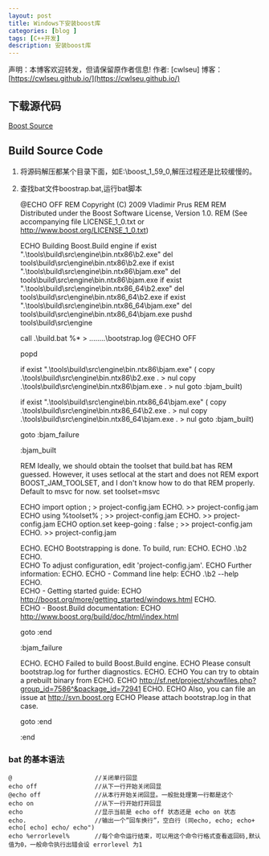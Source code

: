 ```yaml
---
layout: post
title: Windows下安装boost库
categories: [blog ]
tags: [C++开发]
description: 安装boost库
---
```




声明：本博客欢迎转发，但请保留原作者信息! 
作者: [cwlseu]
博客： [https://cwlseu.github.io/](https://cwlseu.github.io/)


## 下载源代码
[Boost Source](http://sourceforge.net/projects/boost/files/boost/1.59.0/)

## Build Source Code
1. 将源码解压都某个目录下面，如E:\boost_1_59_0,解压过程还是比较缓慢的。
2. 查找bat文件boostrap.bat,运行bat脚本
 
	@ECHO OFF
	REM Copyright (C) 2009 Vladimir Prus
	REM
	REM Distributed under the Boost Software License, Version 1.0.
	REM (See accompanying file LICENSE_1_0.txt or http://www.boost.org/LICENSE_1_0.txt)

	ECHO Building Boost.Build engine
	if exist ".\tools\build\src\engine\bin.ntx86\b2.exe" del tools\build\src\engine\bin.ntx86\b2.exe
	if exist ".\tools\build\src\engine\bin.ntx86\bjam.exe" del tools\build\src\engine\bin.ntx86\bjam.exe
	if exist ".\tools\build\src\engine\bin.ntx86_64\b2.exe" del tools\build\src\engine\bin.ntx86_64\b2.exe
	if exist ".\tools\build\src\engine\bin.ntx86_64\bjam.exe" del tools\build\src\engine\bin.ntx86_64\bjam.exe
	pushd tools\build\src\engine

	call .\build.bat %* > ..\..\..\..\bootstrap.log
	@ECHO OFF

	popd

	if exist ".\tools\build\src\engine\bin.ntx86\bjam.exe" (
	   copy .\tools\build\src\engine\bin.ntx86\b2.exe . > nul
	   copy .\tools\build\src\engine\bin.ntx86\bjam.exe . > nul
	   goto :bjam_built)

	if exist ".\tools\build\src\engine\bin.ntx86_64\bjam.exe" (
	   copy .\tools\build\src\engine\bin.ntx86_64\b2.exe . > nul
	   copy .\tools\build\src\engine\bin.ntx86_64\bjam.exe . > nul
	   goto :bjam_built)

	goto :bjam_failure

	:bjam_built

	REM Ideally, we should obtain the toolset that build.bat has
	REM guessed. However, it uses setlocal at the start and does not
	REM export BOOST_JAM_TOOLSET, and I don't know how to do that
	REM properly. Default to msvc for now.
	set toolset=msvc

	ECHO import option ; > project-config.jam
	ECHO. >> project-config.jam
	ECHO using %toolset% ; >> project-config.jam
	ECHO. >> project-config.jam
	ECHO option.set keep-going : false ; >> project-config.jam
	ECHO. >> project-config.jam

	ECHO.
	ECHO Bootstrapping is done. To build, run:
	ECHO.
	ECHO     .\b2
	ECHO.    
	ECHO To adjust configuration, edit 'project-config.jam'.
	ECHO Further information:
	ECHO.
	ECHO     - Command line help:
	ECHO     .\b2 --help
	ECHO.     
	ECHO     - Getting started guide: 
	ECHO     http://boost.org/more/getting_started/windows.html
	ECHO.     
	ECHO     - Boost.Build documentation:
	ECHO     http://www.boost.org/build/doc/html/index.html

	goto :end

	:bjam_failure

	ECHO.
	ECHO Failed to build Boost.Build engine.
	ECHO Please consult bootstrap.log for further diagnostics.
	ECHO.
	ECHO You can try to obtain a prebuilt binary from
	ECHO.
	ECHO    http://sf.net/project/showfiles.php?group_id=7586^&package_id=72941
	ECHO.
	ECHO Also, you can file an issue at http://svn.boost.org 
	ECHO Please attach bootstrap.log in that case.

	goto :end

	:end

### bat 的基本语法

	@                      	//关闭单行回显   
	echo off               	//从下一行开始关闭回显   
	@echo off              	//从本行开始关闭回显。一般批处理第一行都是这个   
	echo on                	//从下一行开始打开回显   
	echo                   	//显示当前是 echo off 状态还是 echo on 状态   
	echo.                  	//输出一个”回车换行”，空白行 (同echo, echo; echo+ echo[ echo] echo/ echo")   
	echo %errorlevel% 	   	//每个命令运行结束，可以用这个命令行格式查看返回码,默认值为0，一般命令执行出错会设 errorlevel 为1   